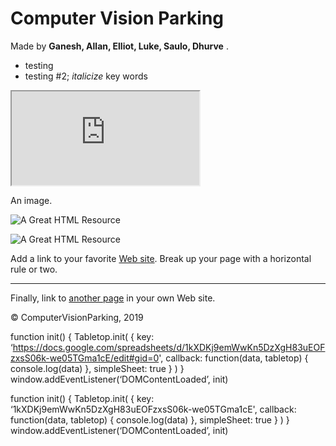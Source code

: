 <html>

<head>
<title>Computer Vision Parking</title>
</head>

<body>
<h1>Computer Vision Parking</h1>
<p>Made by <b>Ganesh, Allan, Elliot, Luke, Saulo, Dhurve</b> .</p>
<ul>
<li>testing</li>
<li>testing #2; <i>italicize</i> key words</li>
</ul>
 <iframe src="https://docs.google.com/spreadsheets/d/e/2PACX-1vSgQmMuYYJGv2Nb7CHyxyCPTFnzrRdoVIzaQnnqkNw1yaJIk8tIildJO6nawnSsK6snHr11nduev6bi/pubhtml?widget=true&amp;headers=false"></iframe>
<p>An image. </p>
<p><img src="https://www.bdcnetwork.com/sites/bdc/files/parking.jpg" alt="A Great HTML Resource"></p>
<p><img src="http://www.gifs-paradise.com/animations/animated-gifs-computers-75.gif" alt="A Great HTML Resource"></p>
<p>Add a link to your favorite <a href="https://www.dummies.com/">Web site</a>.
Break up your page with a horizontal rule or two. </p>
<hr>
<p>Finally, link to <a href="page2.html">another page</a> in your own Web site.</p>

<p>&#169; ComputerVisionParking, 2019</p>

function init() {
 Tabletop.init( { key: ‘https://docs.google.com/spreadsheets/d/1kXDKj9emWwKn5DzXgH83uEOFzxsS06k-we05TGma1cE/edit#gid=0',
 callback: function(data, tabletop) { 
 console.log(data)
 },
 simpleSheet: true } )
}
window.addEventListener(‘DOMContentLoaded’, init)

function init() {
 Tabletop.init( { key: ‘1kXDKj9emWwKn5DzXgH83uEOFzxsS06k-we05TGma1cE',
 callback: function(data, tabletop) { 
 console.log(data)
 },
 simpleSheet: true } )
}
window.addEventListener(‘DOMContentLoaded’, init)

</body>
</html>
